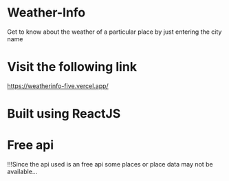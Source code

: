 # Weather-Info
Get to know about the weather of a particular place by just entering the city name

# Visit the following link 
https://weatherinfo-five.vercel.app/

# Built using ReactJS

# Free api
!!!Since the api used is an free api some places or place data may not be available...

